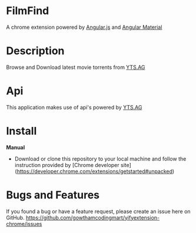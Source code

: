 FilmFind
=====
A chrome extension powered by [Angular.js](https://angularjs.org) and [Angular Material](https://material.angularjs.org) 

Description
=====
Browse and Download latest movie torrents from [YTS.AG](https://www.yts.ag)

Api
====
This application makes use of api's powered by [YTS.AG](https://www.yts.ag/api)

Install
====
**Manual**

  - Download or clone this repository to your local machine and follow the instruction provided by [Chrome developer site]      (https://developer.chrome.com/extensions/getstarted#unpacked)

Bugs and Features
====
If you found a bug or have a feature request, please create an issue here on GitHub.
https://github.com/gowthamcodingmart/yifyextension-chrome/issues
